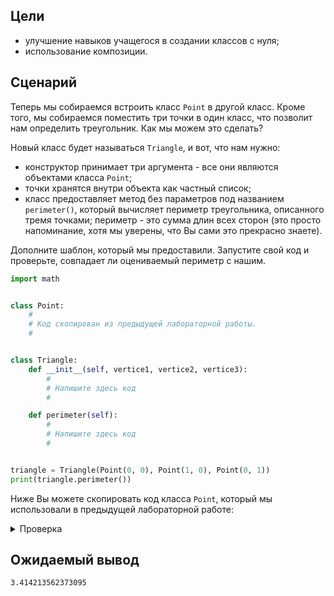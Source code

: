 ## Цели


*   улучшение навыков учащегося в создании классов с нуля;
*   использование композиции.

## Сценарий


Теперь мы собираемся встроить класс `Point` в другой класс. Кроме того, мы собираемся поместить три точки в один класс, что позволит нам определить треугольник. Как мы можем это сделать?

Новый класс будет называться `Triangle`, и вот, что нам нужно:

*   конструктор принимает три аргумента - все они являются объектами класса `Point`;
*   точки хранятся внутри объекта как частный список;
*   класс предоставляет метод без параметров под названием `perimeter()`, который вычисляет периметр треугольника, описанного тремя точками; периметр - это сумма длин всех сторон (это просто напоминание, хотя мы уверены, что Вы сами это прекрасно знаете).

Дополните шаблон, который мы предоставили. Запустите свой код и проверьте, совпадает ли оцениваемый периметр с нашим.

```python
import math


class Point:
    #
    # Код скопирован из предыдущей лабораторной работы.
    #


class Triangle:
    def __init__(self, vertice1, vertice2, vertice3):
        #
        # Напишите здесь код
        #

    def perimeter(self):
        #
        # Напишите здесь код
        #


triangle = Triangle(Point(0, 0), Point(1, 0), Point(0, 1))
print(triangle.perimeter())

```

Ниже Вы можете скопировать код класса `Point`, который мы использовали в предыдущей лабораторной работе:

<details><summary>Проверка</summary>

```
class Point:
    def __init__(self, x=0.0, y=0.0):
        self.__x = x
        self.__y = y

```

</details>

## Ожидаемый вывод

```
3.414213562373095
```

